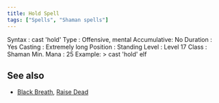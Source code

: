 ```yaml
---
title: Hold Spell
tags: ["Spells", "Shaman spells"]
---
```

Syntax : cast 'hold' Type : Offensive, mental Accumulative: No Duration
: Yes Casting : Extremely long Position : Standing Level : Level 17
Class : Shaman Min. Mana : 25 Example: \> cast 'hold' elf

## See also

- [Black Breath](Black_Breath "wikilink"), [Raise
  Dead](Raise_Dead "wikilink")
 